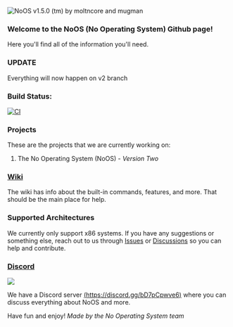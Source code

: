 ![NoOS v1.5.0 (tm) by moltncore and mugman](https://raw.githubusercontent.com/NoOperatingSys/Assets/master/Pictures/logo.png)
### Welcome to the NoOS (No Operating System) Github page!
Here you'll find all of the information you'll need.

### UPDATE
Everything will now happen on v2 branch

### Build Status:
[![CI](https://github.com/NoOperatingSys/NoOperatingSystem/actions/workflows/main.yml/badge.svg)](https://github.com/NoOperatingSys/NoOperatingSystem/actions/workflows/main.yml)


### Projects
These are the projects that we are currently working on:
1. The No Operating System (NoOS) - *Version Two*
<!--2. [Our Website](https://nooperatingsys.github.io/)-->

### [Wiki](https://github.com/NoOperatingSys/NoOperatingSystem/wiki)
The wiki has info about the built-in commands, features, and more. That should be the main place for help.

### Supported Architectures
We currently only support x86 systems. If you have any suggestions or something else, reach out to us through [Issues](https://github.com/NOperatingSystem/NOperatingSystem/issues) or [Discussions](https://github.com/NOperatingSystem/NOperatingSystem/discussions) so you can help and contribute.

### [Discord](https://discord.gg/bD7pCpwve6)
<img src="https://discord.com/api/v9/guilds/829798084207706152/widget.png"/>

We have a Discord server [(https://discord.gg/bD7pCpwve6)](https://discord.gg/bD7pCpwve6) where you can discuss everything about NoOS and more.

Have fun and enjoy!
*Made by the No Operating System team*

